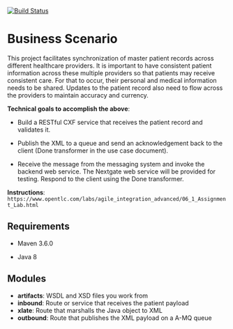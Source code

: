 [![Build Status](https://travis-ci.org/earth001/advanced_camel_homework_assignment.svg?branch=develop)](https://travis-ci.org/earth001/advanced_camel_homework_assignment)
# Business Scenario

This project facilitates synchronization of master patient records across different healthcare providers. It is important to have consistent patient information across these multiple providers so that patients may receive consistent care. For that to occur, their personal and medical information needs to be shared. Updates to the patient record also need to flow across the providers to maintain accuracy and currency.

**Technical goals to accomplish the above**:

* Build a RESTful CXF service that receives the patient record and validates it.

* Publish the XML to a queue and send an acknowledgement back to the client (Done transformer in the use case document).

* Receive the message from the messaging system and invoke the backend web service. The Nextgate web service will be provided for testing.  Respond to the client using the Done transformer.

**Instructions**: `https://www.opentlc.com/labs/agile_integration_advanced/06_1_Assignment_Lab.html`

## Requirements

* Maven 3.6.0

* Java 8 

## Modules

* **artifacts**: WSDL and XSD files you work from
* **inbound**: Route or service that receives the patient payload
* **xlate**: Route that marshalls the Java object to XML
* **outbound**: Route that publishes the XML payload on a A-MQ queue


